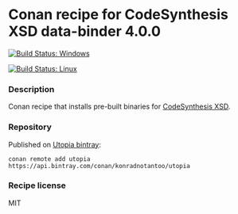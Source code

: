 # Conan recipe for CodeSynthesis XSD data-binder 4.0.0

[![Build Status: Windows](https://ci.appveyor.com/api/projects/status/github/KonradNoTantoo/cs-xsd_conan?svg=true)](https://ci.appveyor.com/project/KonradNoTantoo/cx_xsd-conan)

[![Build Status: Linux](https://api.travis-ci.org/KonradNoTantoo/cs-xsd_conan.svg?branch=master)](https://travis-ci.org/KonradNoTantoo/cs-xsd_conan)

### Description
Conan recipe that installs pre-built binaries for [CodeSynthesis XSD](https://www.codesynthesis.com/projects/xsd/).

### Repository
Published on [Utopia bintray](https://bintray.com/konradnotantoo/utopia/):
```
conan remote add utopia https://api.bintray.com/conan/konradnotantoo/utopia
```

### Recipe license
MIT